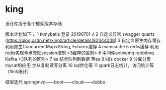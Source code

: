 # king
该仓库用于各个框架版本存储

版本计划如下：
1  tkmybatis 登录 20190701 √
2  自定义异常 swagger quartz (https://blog.csdn.net/xinpz/article/details/82344048)
3  自定义原生内存缓存 利用原生ConcurrentMap<String, Future<User>>缓存
4  mamcache
5  redis缓存  利用redis实现单点登陆session控制                           <3缓存的区别>
6  中间件activemq  rabbitmq Kafka                                        <3队列的区别>
7  es 结合队列刷数据 至es
8  k8s docker
9  分库分表 mycat的应用  主从复制读写分离
10 sql优化等
11 spark日志统计，访问统计等（flink统计）

框架迭代
springmvc——boot——cloud——dubbo
